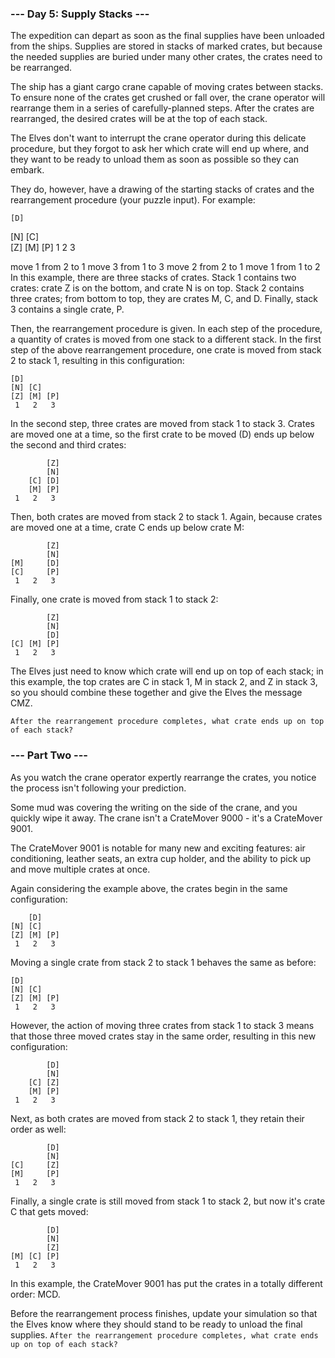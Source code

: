 ### --- Day 5: Supply Stacks ---
The expedition can depart as soon as the final supplies have been unloaded from the ships. Supplies are stored in stacks of marked crates, but because the needed supplies are buried under many other crates, the crates need to be rearranged.

The ship has a giant cargo crane capable of moving crates between stacks. To ensure none of the crates get crushed or fall over, the crane operator will rearrange them in a series of carefully-planned steps. After the crates are rearranged, the desired crates will be at the top of each stack.

The Elves don't want to interrupt the crane operator during this delicate procedure, but they forgot to ask her which crate will end up where, and they want to be ready to unload them as soon as possible so they can embark.

They do, however, have a drawing of the starting stacks of crates and the rearrangement procedure (your puzzle input). For example:

    [D]    
[N] [C]    
[Z] [M] [P]
 1   2   3 

move 1 from 2 to 1
move 3 from 1 to 3
move 2 from 2 to 1
move 1 from 1 to 2
In this example, there are three stacks of crates. Stack 1 contains two crates: crate Z is on the bottom, and crate N is on top. Stack 2 contains three crates; from bottom to top, they are crates M, C, and D. Finally, stack 3 contains a single crate, P.

Then, the rearrangement procedure is given. In each step of the procedure, a quantity of crates is moved from one stack to a different stack. In the first step of the above rearrangement procedure, one crate is moved from stack 2 to stack 1, resulting in this configuration:
~~~
[D]        
[N] [C]    
[Z] [M] [P]
 1   2   3 
 ~~~
In the second step, three crates are moved from stack 1 to stack 3. Crates are moved one at a time, so the first crate to be moved (D) ends up below the second and third crates:
~~~
        [Z]
        [N]
    [C] [D]
    [M] [P]
 1   2   3
 ~~~
Then, both crates are moved from stack 2 to stack 1. Again, because crates are moved one at a time, crate C ends up below crate M:

~~~
        [Z]
        [N]
[M]     [D]
[C]     [P]
 1   2   3
 ~~~
Finally, one crate is moved from stack 1 to stack 2:
~~~
        [Z]
        [N]
        [D]
[C] [M] [P]
 1   2   3
 ~~~
The Elves just need to know which crate will end up on top of each stack; in this example, the top crates are C in stack 1, M in stack 2, and Z in stack 3, so you should combine these together and give the Elves the message CMZ.

`After the rearrangement procedure completes, what crate ends up on top of each stack?`

### --- Part Two ---
As you watch the crane operator expertly rearrange the crates, you notice the process isn't following your prediction.

Some mud was covering the writing on the side of the crane, and you quickly wipe it away. The crane isn't a CrateMover 9000 - it's a CrateMover 9001.

The CrateMover 9001 is notable for many new and exciting features: air conditioning, leather seats, an extra cup holder, and the ability to pick up and move multiple crates at once.

Again considering the example above, the crates begin in the same configuration:
~~~
    [D]    
[N] [C]    
[Z] [M] [P]
 1   2   3 
 ~~~
Moving a single crate from stack 2 to stack 1 behaves the same as before:
~~~
[D]        
[N] [C]    
[Z] [M] [P]
 1   2   3 
 ~~~
However, the action of moving three crates from stack 1 to stack 3 means that those three moved crates stay in the same order, resulting in this new configuration:
~~~
        [D]
        [N]
    [C] [Z]
    [M] [P]
 1   2   3
 ~~~
Next, as both crates are moved from stack 2 to stack 1, they retain their order as well:
~~~
        [D]
        [N]
[C]     [Z]
[M]     [P]
 1   2   3
 ~~~
Finally, a single crate is still moved from stack 1 to stack 2, but now it's crate C that gets moved:
~~~
        [D]
        [N]
        [Z]
[M] [C] [P]
 1   2   3
 ~~~
In this example, the CrateMover 9001 has put the crates in a totally different order: MCD.

Before the rearrangement process finishes, update your simulation so that the Elves know where they should stand to be ready to unload the final supplies. `After the rearrangement procedure completes, what crate ends up on top of each stack?`